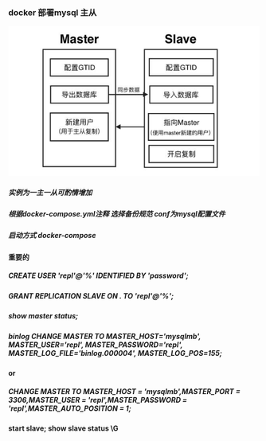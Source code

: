 ### docker 部署mysql 主从<br/>
![图示](https://github.com/magdsnail/docker-mysql-master-slave/blob/master/images/mysql-gtid.jpg)
##### 实例为一主一从可酌情增加<br/>
##### 根据docker-compose.yml注释 选择备份规范 conf为mysql配置文件
##### 启动方式 docker-compose
#### 重要的

##### CREATE USER 'repl'@'%' IDENTIFIED BY 'password';
##### GRANT REPLICATION SLAVE ON *.* TO 'repl'@'%';

##### show master status;
##### binlog CHANGE MASTER TO MASTER_HOST='mysqlmb', MASTER_USER='repl', MASTER_PASSWORD='repl', MASTER_LOG_FILE='binlog.000004', MASTER_LOG_POS=155;
#### or
##### CHANGE MASTER TO MASTER_HOST = 'mysqlmb',MASTER_PORT = 3306,MASTER_USER = 'repl',MASTER_PASSWORD = 'repl',MASTER_AUTO_POSITION = 1;

#### start slave; show slave status \G

